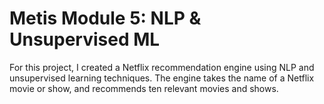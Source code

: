 # Metis Module 5: NLP & Unsupervised ML

For this project, I created a Netflix recommendation engine using NLP and unsupervised learning techniques. 
The engine takes the name of a Netflix movie or show, and recommends ten relevant movies and shows. 
